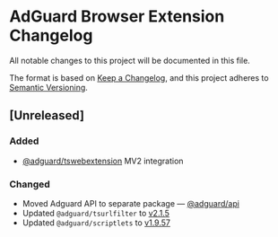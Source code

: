 # AdGuard Browser Extension Changelog

All notable changes to this project will be documented in this file.

The format is based on [Keep a Changelog](https://keepachangelog.com/en/1.0.0/),
and this project adheres to [Semantic Versioning](https://semver.org/spec/v2.0.0.html).


## [Unreleased]

### Added
- [@adguard/tswebextension](https://github.com/AdguardTeam/tsurlfilter/blob/master/packages/tswebextension/README.md) MV2 integration

### Changed
- Moved Adguard API to separate package — [@adguard/api](https://www.npmjs.com/package/@adguard/api)
- Updated `@adguard/tsurlfilter` to [v2.1.5](https://github.com/AdguardTeam/tsurlfilter/blob/master/packages/tsurlfilter/CHANGELOG.md#215---2023-07-21)
- Updated `@adguard/scriptlets` to [v1.9.57](https://github.com/AdguardTeam/Scriptlets/blob/master/CHANGELOG.md#v1957---2023-07-21)

